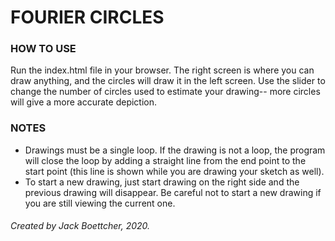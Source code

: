 # FOURIER CIRCLES

### HOW TO USE

Run the index.html file in your browser. The right screen is where you can draw anything, and the circles will draw it in the left screen. Use the slider to change the number of circles used to estimate your drawing-- more circles will give a more accurate depiction.

### NOTES

* Drawings must be a single loop. If the drawing is not a loop, the program will close the loop by adding a straight line from the end point to the start point (this line is shown while you are drawing your sketch as well).  
* To start a new drawing, just start drawing on the right side and the previous drawing will disappear. Be careful not to start a new drawing if you are still viewing the current one.

  
###### Created by Jack Boettcher, 2020.